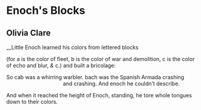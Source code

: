 # Enoch's Blocks
## Olivia Clare
__Little Enoch learned his colors from lettered blocks

(for a is the color of fleet,
b is the color of war and demolition,
c is the color of echo and blur,
 _&_ c.) and built
a bricolage:

So cab was a whirring warbler.
bach was the Spanish Armada crashing
                                      and crashing.
And enoch he couldn’t describe.

And when it reached the height of Enoch,
standing, he tore whole tongues
down to their colors.